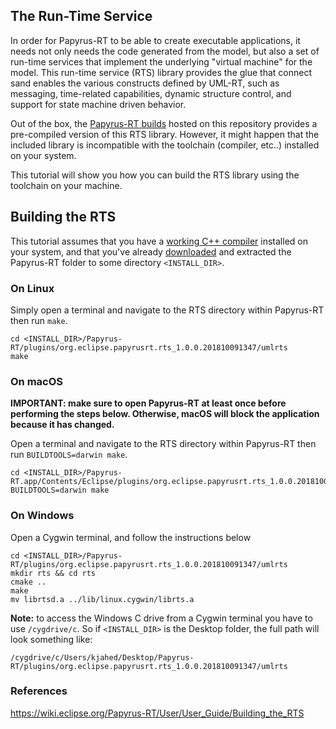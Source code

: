 ## The Run-Time Service

In order for Papyrus-RT to be able to create executable applications, it needs not only needs the code generated from the model, but also a set of run-time services that implement the underlying "virtual machine" for the model. This run-time service (RTS) library provides the glue that connect sand enables the various constructs defined by UML-RT, such as messaging, time-related capabilities, dynamic structure control, and support for state machine driven behavior.

Out of the box, the [Papyrus-RT builds](https://github.com/kjahed/Models18-MMCA/blob/master/index.md#download-papyrus-r) hosted on this repository provides a pre-compiled version of this RTS library. However, it might happen that the included library is incompatible with the toolchain (compiler, etc..) installed on your system.

This tutorial will show you how you can build the RTS library using the toolchain on your machine.

## Building the RTS
This tutorial assumes that you have a [working C++ compiler](https://github.com/kjahed/Models18-MMCA/blob/master/index.md#prerequisite) installed on your system, and that you've already [downloaded](https://github.com/kjahed/Models18-MMCA/blob/master/index.md#download-papyrus-rt) and extracted the Papyrus-RT folder to some directory ```<INSTALL_DIR>```.

### On Linux
Simply open a terminal and navigate to the RTS directory within Papyrus-RT then run ```make```.
```
cd <INSTALL_DIR>/Papyrus-RT/plugins/org.eclipse.papyrusrt.rts_1.0.0.201810091347/umlrts
make
```

### On macOS
**IMPORTANT: make sure to open Papyrus-RT at least once before performing the steps below. Otherwise, macOS will block the application because it has changed.**

Open a terminal and navigate to the RTS directory within Papyrus-RT then run ```BUILDTOOLS=darwin make```. 
```
cd <INSTALL_DIR>/Papyrus-RT.app/Contents/Eclipse/plugins/org.eclipse.papyrusrt.rts_1.0.0.201810091347/umlrts
BUILDTOOLS=darwin make
```

### On Windows
Open a Cygwin terminal, and follow the instructions below
```
cd <INSTALL_DIR>/Papyrus-RT/plugins/org.eclipse.papyrusrt.rts_1.0.0.201810091347/umlrts
mkdir rts && cd rts
cmake ..
make
mv librtsd.a ../lib/linux.cygwin/librts.a
```
**Note:** to access the Windows C drive from a Cygwin terminal you have to use ```/cygdrive/c```. So if ```<INSTALL_DIR>``` is the Desktop folder, the full path will look something like:
```
/cygdrive/c/Users/kjahed/Desktop/Papyrus-RT/plugins/org.eclipse.papyrusrt.rts_1.0.0.201810091347/umlrts
```
### References
https://wiki.eclipse.org/Papyrus-RT/User/User_Guide/Building_the_RTS
